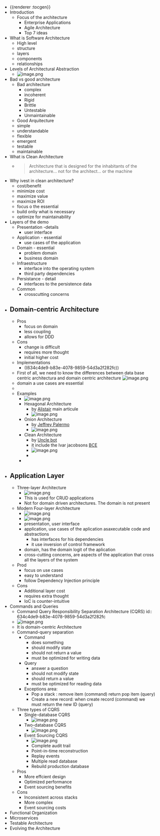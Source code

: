 - {{renderer :tocgen}}
- Introduction
	- Focus of the architecture
		- Enterprise Applications
		- Agile Architecture
		- Top 7 ideas
- What is Software Architecture
	- High level
	- structure
	- layers
	- components
	- relationships
- Levels of Architectural Abstraction
	- ![image.png](../assets/image_1665898189089_0.png)
- Bad vs good architecture
	- Bad architecture
		- complex
		- incoherent
		- Rigid
		- Brittle
		- Untestable
		- Unmaintainable
	- Good Arquitecture
	- simple
	- understandable
	- flexible
	- emergent
	- testable
	- maintainable
- What is Clean Architecture
	- > Architecture that is designed for the inhabitants of the architecture... not for the architect... or the machine
- Why ivest in clean architecture?
	- cost/benefit
	- minimize cost
	- maximize value
	- maximize ROI
	- focus o the essential
	- build onliy what is necessary
	- optimize for maintainability
- Layers of the demo
	- Presentation -details
		- user interface
	- Application - essential
		- use cases of the application
	- Domain - essential
		- problem domain
		- business domain
	- Infraestructure
		- interface into the operating system
		- third party dependencies
	- Persistance - detail
		- interfaces to the persistence data
	- Common
		- crosscutting concerns
- ## Domain-centric Architecture
	- Pros
		- focus on domain
		- less coupling
		- allows for DDD
	- Cons
		- change is difficult
		- requires more thought
		- initial higher cost
	- Implementations
		- ((634c4de9-b83e-4078-9859-54d3a2f282fc))
	- First of all, we need to know the differences between data base centric architectura and domain centric architecture 
	  ![image.png](../assets/image_1665900505040_0.png)
	- domain a use cases are essential
	-
	- Examples
		- ![image.png](../assets/image_1665903725199_0.png)
		- Hexagonal Architecture
			- by [Alistair](https://alistair.cockburn.us/hexagonal-architecture/) main articule
			- ![image.png](../assets/image_1665903247074_0.png)
		- Onion Architecture
			- by [Jeffrey Palermo](https://jeffreypalermo.com/2008/07/the-onion-architecture-part-2/)
			- ![image.png](../assets/image_1665903282469_0.png)
		- Clean Architecture
			- by [Uncle bot](https://blog.cleancoder.com/uncle-bob/2012/08/13/the-clean-architecture.html)
			- it include the Ivar jacobsons [BCE](https://magnus-k-karlsson.blogspot.com/2019/03/entity-control-boundary-ecb-pattern.html)
			- ![image.png](../assets/image_1665903405217_0.png)
			-
		-
- ## Application Layer
	- Three-layer Architecture
		- ![image.png](../assets/image_1665942568675_0.png)
		- This is used for CRUD applications
		- Not for domain driven architectures. The domain is not present
	- Modern Four-layer Architecture
		- ![image.png](../assets/image_1665942742549_0.png)
		- ![image.png](../assets/image_1665943454673_0.png)
		- presentation, user interface
		- application, use cases of the aplication asaxecutable code and abstractions
			- has interfaces for his dependencies
			- it use inversion of control framework
		- domain, has the domain logit of the aplication
		- cross-cutting concerns, are aspects of the application that cross all the layers of the system
	- Prod
		- focus on use cases
		- easy to understand
		- follow Dependency Injection principle
	- Cons
		- Additional layer cost
		- requires extra thought
		- IoC is counter-intuitive
- Commands and Queries
	- Command Query Responsibility Separation Architecture (CQRS)
	  id:: 634c4de9-b83e-4078-9859-54d3a2f282fc
	- ![image.png](../assets/image_1665945889867_0.png)
	- It is domain-centric Architecture
	- Command-query separation
		- Command
			- does something
			- should modify state
			- should not return a value
			- must be optimized for writing data
		- Query
			- answer a question
			- should not modify state
			- should return a value
			- must be optimized for reading data
		- Exceptions area:
			- Pop a stack : remove item (command) return pop item (query)
			- Create a new record: when create record (command) we must return the new ID (query)
	- Three types of CQRS
		- Single-database CQRS
			- ![image.png](../assets/image_1665946087800_0.png)
		- Two-database CQRS
			- ![image.png](../assets/image_1665946239679_0.png)
		- Event Sourcing CQRS
			- ![image.png](../assets/image_1665946535153_0.png)
			- Complete audit trail
			- Point-in-time reconstruction
			- Replay events
			- Multiple read database
			- Rebuild production database
	- Pros
		- More effcient design
		- Optimized performance
		- Event sourcing benefits
	- Cons
		- Inconsistent across stacks
		- More complex
		- Event sourcing costs
- Functional Organization
- Microservices
- Testable Architecture
- Evolving the Architecture